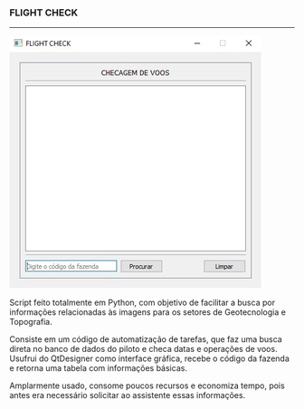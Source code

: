 ### FLIGHT CHECK
********************************************
![Interface gráfica](flight-check.jpg)

Script feito totalmente em Python, com objetivo de facilitar a busca por informações relacionadas às imagens para os setores de Geotecnologia e Topografia.

Consiste em um código de automatização de tarefas, que faz uma busca direta no banco de dados do piloto e checa datas e operações de voos. Usufrui do QtDesigner como interface gráfica, recebe o código da fazenda e retorna uma tabela com informações básicas.

Amplarmente usado, consome poucos recursos e economiza tempo, pois antes era necessário solicitar ao assistente essas informações.